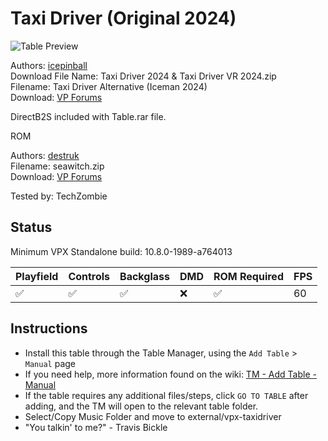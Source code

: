 ﻿# Taxi Driver (Original 2024)

![Table Preview](../../images/vpx-taxidriver.png)

Authors: [icepinball](https://vpuniverse.com/profile/4306-icepinball/)  
Download File Name: Taxi Driver 2024 & Taxi Driver VR 2024.zip  
Filename: Taxi Driver Alternative (Iceman 2024)  
Download: [VP Forums](https://vpuniverse.com/files/file/20593-reskin-taxi-driver-100-reskin-taxi-driver-vr-version-2024/)

DirectB2S included with Table.rar file. 

ROM

Authors: [destruk](https://www.vpforums.org/index.php?showuser=5)  
Filename: seawitch.zip  
Download: [VP Forums](https://www.vpforums.org/index.php?app=downloads&showfile=742)

Tested by: TechZombie

## Status 

Minimum VPX Standalone build: 10.8.0-1989-a764013

| Playfield | Controls | Backglass | DMD | ROM Required | FPS | 
|-----------|----------|-----------|-----|--------------|-----|
| :white_check_mark: | :white_check_mark: | :white_check_mark: | :x: | :white_check_mark: | 60 |

## Instructions

- Install this table through the Table Manager, using the `Add Table` > `Manual` page
- If you need help, more information found on the wiki: [TM - Add Table - Manual](https://github.com/LegendsUnchained/vpx-standalone-alp4k/wiki/%5B04%5D-%F0%9F%A7%A1-TM-%E2%80%90-Other-Features#add-table---manual)
- If the table requires any additional files/steps, click `GO TO TABLE` after adding, and the TM will open to the relevant table folder.
- Select/Copy Music Folder and move to external/vpx-taxidriver
- "You talkin' to me?" - Travis Bickle

